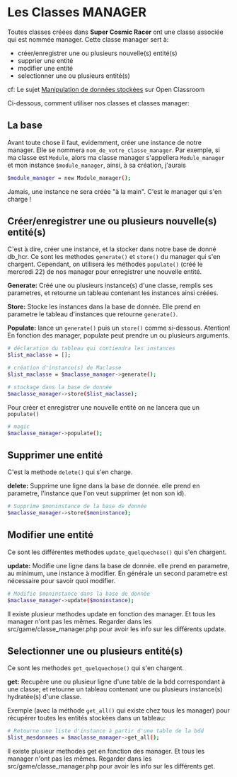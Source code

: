 # Les Classes MANAGER

Toutes classes créées dans **Super Cosmic Racer** ont une classe associée qui est nommée manager. Cette classe manager sert à:
- créer/enregistrer une ou plusieurs nouvelle(s) entité(s)
- supprier une entité
- modifier une entité
- selectionner une ou plusieurs entité(s)

cf: Le sujet [Manipulation de données stockées](https://openclassrooms.com/courses/programmez-en-oriente-objet-en-php/manipulation-de-donnees-stockees) sur Open Classroom

Ci-dessous, comment utiliser nos classes et classes manager:

## La base

Avant toute chose il faut, evidemment, créer une instance de notre manager. Elle se nommera `nom_de_votre_classe_manager`.
Par exemple, si ma classe est `Module`, alors ma classe manager s'appellera `Module_manager` et mon instance `$module_manager`, ainsi, à sa création, j'aurais

```bash
$module_manager = new Module_manager();
```

Jamais, une instance ne sera créée "à la main". C'est le manager qui s'en charge !

## Créer/enregistrer une ou plusieurs nouvelle(s) entité(s)

C'est à dire, créer une instance, et la stocker dans notre base de donné db_hcr. Ce sont les methodes `generate()` et `store()` du manager qui s'en chargent. Cependant, on utilisera les méthodes `populate()` (créé le mercredi 22) de nos manager pour enregistrer une nouvelle entité.

**Generate:** Créé une ou plusieurs instance(s) d'une classe, remplis ses parametres, et retourne un tableau contenant les instances ainsi créées.

**Store:** Stocke les instances dans la base de donnée. Elle prend en parametre le tableau d'instances que retourne `generate()`.

**Populate:** lance un `generate()` puis un `store()` comme si-dessous. Atention! En fonction des manager, populate peut prendre un ou plusieurs arguments.

```bash
# déclaration du tableau qui contiendra les instances
$list_maclasse = [];

# création d'instance(s) de Maclasse
$list_maclasse = $maclasse_manager->generate();

# stockage dans la base de donnée
$maclasse_manager->store($list_maclasse);
```

Pour créer et enregistrer une nouvelle entité on ne lancera que un `populate()`

```bash
# magic
$maclasse_manager->populate();
```

## Supprimer une entité

C'est la methode `delete()` qui s'en charge.

**delete:** Supprime une ligne dans la base de donnée. elle prend en parametre, l'instance que l'on veut supprimer (et non son id).

```bash
# Supprime $moninstance de la base de donnée
$maclasse_manager->store($moninstance);
```

## Modifier une entité

Ce sont les différentes methodes `update_quelquechose()` qui s'en chargent.

**update:** Modifie une ligne dans la base de donnée. elle prend en parametre, au minimum, une instance à modifier. En générale un second parametre est nécessaire pour savoir quoi modifier.

```bash
# Modifie $moninstance dans la base de donnée
$maclasse_manager->update($moninstance);
```

Il existe plusieur methodes update en fonction des manager. Et tous les manager n'ont pas les mêmes. Regarder dans les src/game/classe_manager.php pour avoir les info sur les différents update.

## Selectionner une ou plusieurs entité(s)

Ce sont les methodes `get_quelquechose()` qui s'en chargent.

**get:** Recupère une ou plusieur ligne d'une table de la bdd correspondant à une classe; et retourne un tableau contenant une ou plusieurs instance(s) hydratée(s) d'une classe.

Exemple (avec la méthode `get_all()` qui existe chez tous les manager) pour récupérer toutes les entités stockées dans un tableau: 
```bash
# Retourne une liste d'instance à partir d'une table de la bdd
$list_mesdonnees = $maclasse_manager->get_all();
```

Il existe plusieur methodes get en fonction des manager. Et tous les manager n'ont pas les mêmes. Regarder dans les src/game/classe_manager.php pour avoir les info sur les différents get.
